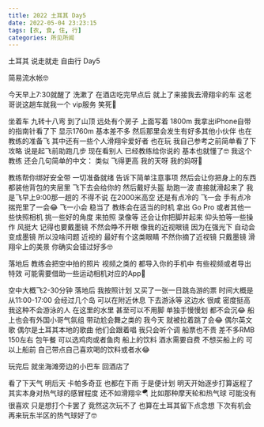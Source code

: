 ```yaml
---
title: 2022 土耳其 Day5
date: 2022-05-04 23:23:15
tags: [衣, 食, 住, 行]
categories: 所见所闻
---
```


土耳其 说走就走 自由行 Day5

简易流水帐🤓

今天早上7:30就醒了 洗漱了 在酒店吃完早点后 就上了来接我去滑翔伞的车 这老哥说这趟车就我一个 vip服务 笑死🤣

坐着车 九转十八弯 到了山顶 远处有个房子 上面写着 1800m 我拿出iPhone自带的指南针看了下 显示1760m 基本差不多 然后那里会发生有好多其他小伙伴 也在教练的准备飞 其中还有一些个人滑翔伞爱好者 也在玩 我自己参考之前简单看了下攻略 说是起飞前助跑几步 现在看别人 已经教练给你说的 基本也就懂了🤓 我这个教练 还会几句简单的中文： 类似 飞得更高 我的天呀 我的妈呀🤣  

教练帮你绑好安全带 一切准备就绪 告诉下简单注意事项 然后会让你把身上的东西 都装他背包的夹层里 飞下去会给你的 然后戴好头盔 助跑一波 直接就滑起来了 我是飞早上9:00那一趟的 不得不说 在2000米高空 还是有点冷的 飞一会 手有点冷 揣兜里了一会😂 飞一小会 稳当了 教练会在适当的时机 拿出 Go Pro 或者其他一些快照相机 挑一些好的角度 来拍照 录像等 还会让你把脚并起来 仰头拍等一些操作 风挺大 记得也要戴墨镜 不然会睁不开眼 像我的近视眼镜 因为在强光下 自动会变成墨镜 所以没啥问题 近视的 最好有个这类眼睛 不然你摘了近视镜 只戴墨镜 滑翔伞上的美景 你确实会错过好多🤓

落地后 教练会把空中拍的照片 视频之类的 都导入你的手机中 有些视频或者导出特效 可能需要借助一些运动相机对应的App🤣

空中大概飞2-30分钟 落地后 我按照计划 又买了一张一日跳岛游的票 时间大概是从11:00-17:00 会经过几个岛 可以在附近休息 下去游泳等 这边水 很咸 密度挺高 我这种不会游泳的人 在这里的水里 甚至可以不用脚 单独手慢慢划 都不会沉😂  船上也会有外国小哥气氛组 带动尬会舞之类的 我今天 就被拉着跳了会😂 偶尔英文歌 偶尔是土耳其本地的歌曲 他们会跟着唱 我只会听个调 船票也不贵 差不多RMB 150左右 包午餐 可以选鸡肉或者鱼肉 船上的饮料 酒水需要自费 不想买船上的 可以上船前 自己带点自己喜欢喝的饮料或者水😂 

玩完后 就坐海滩旁边的小巴车 回酒店了

看了下天气 明后天 卡帕多奇亚 也都在下雨 于是便计划 明天开始逐步打算返程了 其实本身对热气球的感冒程度 还不如滑翔伞🪂  比如那种摩天轮和热气球 可能没有很喜欢 只是想打个卡罢了 竟然这次玩不了 也算在土耳其留下点念想 下次有机会再来玩东半区的热气球好了🤓
